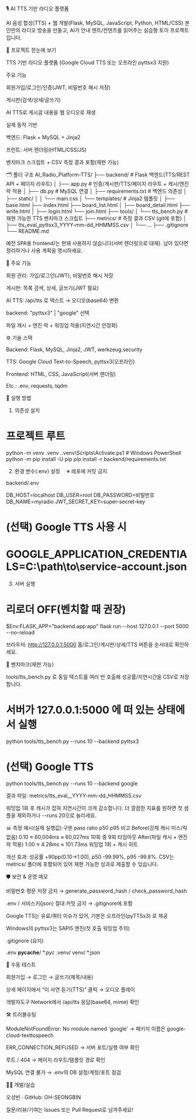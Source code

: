 🎙️ AI TTS 기반 라디오 플랫폼

AI 음성 합성(TTS) + 웹 개발(Flask, MySQL, JavaScript, Python, HTML/CSS)
본인만의 라디오 방송을 만들고, AI가 안내 멘트/컨텐츠를 읽어주는 실습형 토이 프로젝트입니다.

📌 프로젝트 한눈에 보기

TTS 기반 라디오 플랫폼 (Google Cloud TTS 또는 오프라인 pyttsx3 지원)

주요 기능

회원가입/로그인/인증(JWT, 비밀번호 해시 저장)

게시판(검색/상세/글쓰기)

AI TTS로 게시글 내용을 웹 오디오로 재생

실제 동작 기반

백엔드: Flask + MySQL + Jinja2

프런트: 서버 렌더링(HTML/CSS/JS)

벤치마크 스크립트 + CSV 측정 결과 포함(재현 가능)

🗂️ 폴더 구조
AI_Radio_Platform-TTS/
├── backend/                  # Flask 백엔드(TTS/REST API + 페이지 라우트)
│   ├── app.py                # 인증/게시판/TTS/페이지 라우트 + 캐시/엔진락 적용
│   ├── db.py                 # MySQL 연결
│   ├── requirements.txt      # 백엔드 의존성
│   ├── static/
│   │   └── main.css
│   └── templates/            # Jinja2 템플릿
│       ├── base.html  ├── index.html  ├── board_list.html
│       ├── board_detail.html ├── write.html
│       ├── login.html        └── join.html
├── tools/
│   └── tts_bench.py          # 재현 가능한 TTS 벤치마크 스크립트
├── metrics/                  # 측정 결과 CSV (git에 포함)
│   ├── tts_eval_pyttsx3_YYYY-mm-dd_HHMMSS.csv
│   └── ...
├── .gitignore
└── README.md


예전 SPA용 frontend/는 현재 사용하지 않습니다(서버 렌더링으로 대체). 남아 있다면 정리하거나 사용 계획을 명시하세요.

🚦 주요 기능

회원 관리: 가입/로그인(JWT), 비밀번호 해시 저장

게시판: 목록 검색, 상세, 글쓰기(JWT 필요)

AI TTS: /api/tts 로 텍스트 → 오디오(base64) 변환

backend: "pyttsx3" | "google" 선택

파일 캐시 + 엔진 락 + 워밍업 적용(지연시간 안정화)

⚙️ 기술 스택

Backend: Flask, MySQL, Jinja2, JWT, werkzeug.security

TTS: Google Cloud Text-to-Speech, pyttsx3(오프라인)

Frontend: HTML, CSS, JavaScript(서버 렌더링)

Etc.: .env, requests, tqdm

🚀 실행 방법
1) 의존성 설치
# 프로젝트 루트
python -m venv .venv
.\.venv\Scripts\Activate.ps1    # Windows PowerShell
python -m pip install -U pip
pip install -r backend/requirements.txt

2) 환경 변수(.env) 설정 　※ 레포에 커밋 금지

backend/.env

DB_HOST=localhost
DB_USER=root
DB_PASSWORD=비밀번호
DB_NAME=myradio
JWT_SECRET_KEY=super-secret-key

# (선택) Google TTS 사용 시
# GOOGLE_APPLICATION_CREDENTIALS=C:\path\to\service-account.json

3) 서버 실행
# 리로더 OFF(벤치할 때 권장)
$Env:FLASK_APP="backend.app:app"
flask run --host 127.0.0.1 --port 5000 --no-reload


브라우저: http://127.0.0.1:5000
홈/로그인/게시판/상세/TTS 버튼을 순서대로 확인하세요.

🔬 벤치마크(재현 가능)

tools/tts_bench.py 로 동일 텍스트를 여러 번 호출해 성공률/지연시간을 CSV로 저장합니다.

# 서버가 127.0.0.1:5000 에 떠 있는 상태에서 실행
python tools/tts_bench.py --runs 10 --backend pyttsx3
# (선택) Google TTS
python tools/tts_bench.py --runs 10 --backend google


결과 파일: metrics/tts_eval_<backend>_YYYY-mm-dd_HHMMSS.csv

워밍업 1회 후 캐시가 잡혀 지연시간이 크게 감소합니다. 더 깔끔한 지표를 원하면 첫 샘플을 제외하거나 --runs 20으로 늘리세요.

📊 측정 예시(실제 실행값)
구분	pass ratio	p50	p95	비고
Before(강제 캐시 미스/락 없음)	0.10	≈ 60,004ms	≈ 60,027ms	10회 중 9회 타임아웃
After(파일 캐시 + 엔진 락 적용)	1.00	≈ 4.28ms	≈ 101.73ms	워밍업 1회 + 캐시 히트

개선 효과: 성공률 +90pp(0.10→1.00), p50 -99.99%, p95 -99.8%.
CSV는 metrics/ 폴더에 포함되어 있어 재현 가능한 성과로 제출할 수 있습니다.

🛡️ 보안 & 운영 메모

비밀번호 평문 저장 금지 → generate_password_hash / check_password_hash

.env / 서비스키(json) 절대 커밋 금지 → .gitignore에 포함

Google TTS는 유료/쿼터 이슈가 있어, 기본은 오프라인(pyTTSx3) 로 제공

Windows의 pyttsx3는 SAPI5 엔진(첫 호출 워밍업 주의)

.gitignore (요지)

.env
__pycache__/
*.pyc
.venv/
venv/
*.json

🧪 수동 테스트

회원가입 → 로그인 → 글쓰기(제목/내용)

상세 페이지에서 “이 사연 듣기(TTS)” 클릭 → 오디오 플레이

개발자도구 Network에서 /api/tts 응답(base64, mime) 확인

🛠 트러블슈팅

ModuleNotFoundError: No module named 'google' → 패키지 이름은 google-cloud-texttospeech

ERR_CONNECTION_REFUSED → 서버 포트/실행 여부 확인

루트 / 404 → 페이지 라우트/템플릿 경로 확인

MySQL 연결 불가 → .env의 DB 설정/계정/포트 점검

🙋‍♂️ 개발/실습

오성빈 · GitHub: OH-SEONGBIN

질문/리뷰/기여는 Issues 또는 Pull Request로 남겨주세요!
